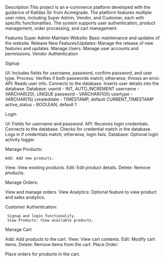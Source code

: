 Description
This project is an e-commerce platform developed with the guidance of Kalidas Sir from Acmegrade. The platform features multiple user roles, including Super Admin, Vendor, and Customer, each with specific functionalities. The system supports user authentication, product management, order processing, and cart management.

Features
Super Admin
Maintain Website: Basic maintenance and updates of the website.
Release New Features/Updates: Manage the release of new features and updates.
Manage Users: Manage user accounts and permissions.
Vendor
Authentication

Signup

UI: Includes fields for username, password, confirm password, and user type.
   Process: Verifies if both passwords match; otherwise, throws an error.
   API:
      Reads user info.
      Connects to the database.
      Inserts user details into the database.
  Database:
     userid - INT, AUTO_INCREMENT
     username - VARCHAR(20), UNIQUE
     password - VARCHAR(100)
     usertype - VARCHAR(15)
     createddate - TIMESTAMP, default CURRENT_TIMESTAMP
     active_status - BOOLEAN, default 1

Login

   UI: Fields for username and password.
   API:
     Receives login credentials.
     Connects to the database.
     Checks for credential match in the database.
     Logs in if credentials match; otherwise, login fails.
     Database: Optional login activity logger.

Manage Products:

    Add: Add new products.
   View: View existing products.
   Edit: Edit product details.
   Delete: Remove products.
  
Manage Orders:

   View and manage orders.
   View Analytics: Optional feature to view product and sales analytics.

  Customer
     Authentication:

     Signup and login functionality.
     View Products: View available products.
     
Manage Cart

Add: Add products to the cart.
View: View cart contents.
Edit: Modify cart items.
Delete: Remove items from the cart.
Place Order:

Place orders for products in the cart.

